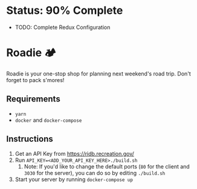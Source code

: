 # Status: 90% Complete

- TODO: Complete Redux Configuration

# Roadie 🏕️

Roadie is your one-stop shop for planning next weekend's road trip. Don't forget to pack s'mores!

## Requirements

- `yarn`
- `docker` and `docker-compose`

## Instructions

1. Get an API Key from https://ridb.recreation.gov/
2. Run `API_KEY=<ADD_YOUR_API_KEY_HERE>./build.sh`
   1. Note: If you'd like to change the default ports (`80` for the client and `3030` for the server), you can do so by editing `./build.sh`
3. Start your server by running `docker-compose up`
